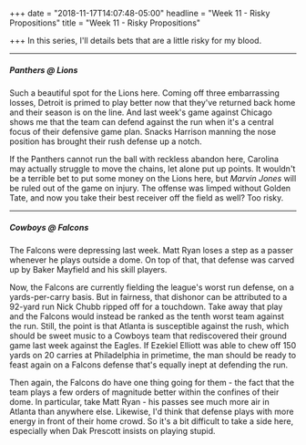 +++
date = "2018-11-17T14:07:48-05:00"
headline = "Week 11 - Risky Propositions"
title = "Week 11 - Risky Propositions"

+++
In this series, I'll details bets that are a little risky for my blood.

***

##### Panthers @ Lions

Such a beautiful spot for the Lions here. Coming off three embarrassing losses, Detroit is primed to play better now that they've returned back home and their season is on the line. And last week's game against Chicago shows me that the team can defend against the run when it's a central focus of their defensive game plan. Snacks Harrison manning the nose position has brought their rush defense up a notch.

If the Panthers cannot run the ball with reckless abandon here, Carolina may actually struggle to move the chains, let alone put up points. It wouldn't be a terrible bet to put some money on the Lions here, but _Marvin Jones_ will be ruled out of the game on injury. The offense was limped without Golden Tate, and now you take their best receiver off the field as well? Too risky.

***

##### Cowboys @ Falcons

The Falcons were depressing last week. Matt Ryan loses a step as a passer whenever he plays outside a dome. On top of that, that defense was carved up by Baker Mayfield and his skill players.

Now, the Falcons are currently fielding the league's worst run defense, on a yards-per-carry basis. But in fairness, that dishonor can be attributed to a 92-yard run Nick Chubb ripped off for a touchdown. Take away that play and the Falcons would instead be ranked as the tenth worst team against the run. Still, the point is that Atlanta is susceptible against the rush, which should be sweet music to a Cowboys team that rediscovered their ground game last week against the Eagles. If Ezekiel Elliott was able to chew off 150 yards on 20 carries at Philadelphia in primetime, the man should be ready to feast again on a Falcons defense that's equally inept at defending the run.

Then again, the Falcons do have one thing going for them - the fact that the team plays a few orders of magnitude better within the confines of their dome. In particular, take Matt Ryan - his passes see much more air in Atlanta than anywhere else. Likewise, I'd think that defense plays with more energy in front of their home crowd. So it's a bit difficult to take a side here, especially when Dak Prescott insists on playing stupid.